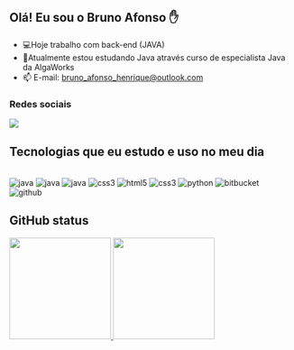 ## Olá! Eu sou o Bruno Afonso ✋

- 💻Hoje trabalho com back-end (JAVA)
- 🚀Atualmente estou estudando Java através curso de especialista Java da AlgaWorks
- 📫 E-mail: <a href='mailto:bruno_afonso_henrique@outlook.com'>bruno_afonso_henrique@outlook.com</a>

### Redes sociais
<a href="https://www.linkedin.com/in/bruno-afonso-henrique/">
    <img src="https://img.shields.io/badge/linkedin-%230077B5.svg?&style=for-the-badge&logo=linkedin&logoColor=white" />
</a>

## Tecnologias que eu estudo e uso no meu dia

<div style="display: inline_block"><br/>
	<img alt="java" src="https://img.shields.io/badge/Java-ED8B00?style=for-the-badge&logo=java&logoColor=white"/>
	<img alt="java" src="https://img.shields.io/badge/Spring-6DB33F?style=for-the-badge&logo=spring&logoColor=white"/>
	<img alt="java" src="https://img.shields.io/badge/Angular-DD0031?style=for-the-badge&logo=angular&logoColor=white"/>
	<img alt="css3" src="https://img.shields.io/badge/MySQL-00000F?style=for-the-badge&logo=mysql&logoColor=white"/>
	<img alt="html5" src="https://img.shields.io/badge/HTML5-E34F26?style=for-the-badge&logo=html5&logoColor=white"/>
	<img alt="css3" src="https://img.shields.io/badge/CSS-239120?&style=for-the-badge&logo=css3&logoColor=white"/>
	<img alt="python" src="https://img.shields.io/badge/Python-14354C?style=for-the-badge&logo=python&logoColor=white"/>
	<img alt="bitbucket" src="https://img.shields.io/badge/Bitbucket-0747a6?style=for-the-badge&logo=bitbucket&logoColor=white"/>
	<img alt="github" src="https://img.shields.io/badge/GitHub-100000?style=for-the-badge&logo=github&logoColor=white"/>
</div>

## GitHub status
<div >
  <a href="https://github.com/BrunoAfonsoHenrique">
  <img height="180em" src="https://github-readme-stats.vercel.app/api?username=BrunoAfonsoHenrique&show_icons=true&theme=dracula&include_all_commits=true&count_private=true"/>
  <img height="180em" src="https://github-readme-stats.vercel.app/api/top-langs/?username=BrunoAfonsoHenrique&layout=compact&langs_count=7&theme=dracula"/>
</div>
